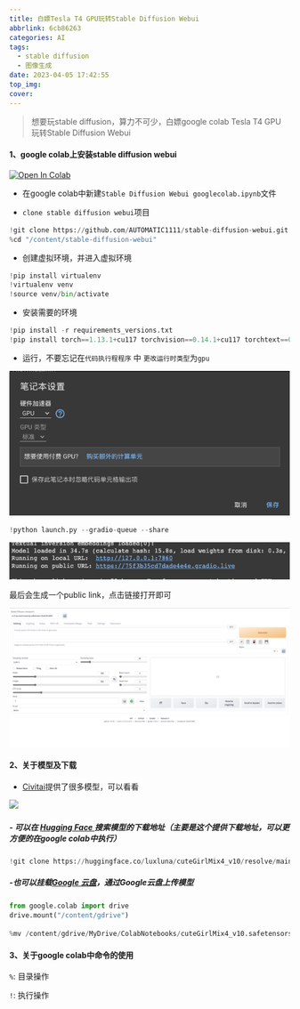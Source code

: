 ```yaml
---
title: 白嫖Tesla T4 GPU玩转Stable Diffusion Webui
abbrlink: 6cb86263
categories: AI
tags:
  - stable diffusion
  - 图像生成
date: 2023-04-05 17:42:55
top_img:
cover:
---
```


> 想要玩stable diffusion，算力不可少，白嫖google colab Tesla T4 GPU 玩转Stable Diffusion Webui

#### 1、google colab上安装stable diffusion webui

[![ Open In Colab](https://colab.research.google.com/assets/colab-badge.svg)](https://colab.research.google.com/drive/1qL5eD2VESnop8mrbFcHzMmfzqzmRMMF4?usp=sharing)



- 在google colab中新建```Stable Diffusion Webui googlecolab.ipynb```文件

- ```clone stable diffusion webui```项目

```python
!git clone https://github.com/AUTOMATIC1111/stable-diffusion-webui.git
%cd "/content/stable-diffusion-webui"
```

- 创建虚拟环境，并进入虚拟环境

```python
!pip install virtualenv
!virtualenv venv
!source venv/bin/activate
```

- 安装需要的环境

```python
!pip install -r requirements_versions.txt
!pip install torch==1.13.1+cu117 torchvision==0.14.1+cu117 torchtext==0.14.1 torchaudio==0.13.1 torchdata==0.5.1 --extra-index-url https://download.pytorch.org/whl/cu117
```

- 运行，不要忘记在```代码执行程程序``` 中 ```更改运行时类型```为```gpu```

![image-20230406142157436](./image-20230406142157436.png)

```python
!python launch.py --gradio-queue --share
```

![image-20230406142936268](./image-20230406142936268.png)

最后会生成一个public link，点击链接打开即可

![image-20230406143105412](./image-20230406143105412.png)

#### 2、关于模型及下载

- [Civitai](https://civitai.com/)提供了很多模型，可以看看

![](https://imagecache.civitai.com/xG1nkqKTMzGDvpLrqFT7WA/ec94541c-1ca4-41ad-a911-062fe198e700/width=450/244295.jpeg)

##### - 可以在 [Hugging Face ](https://huggingface.co/) 搜索模型的下载地址（主要是这个提供下载地址，可以更方便的在google colab中执行）

```python
!git clone https://huggingface.co/luxluna/cuteGirlMix4_v10/resolve/main/cuteGirlMix4_v10.safetensors /content/stable-diffusion-webui/models/Stable-diffusion/cuteGirlMix4_v10.safetensors
```

##### -也可以挂载[Google 云盘](https://drive.google.com/drive/my-drive)，通过Google云盘上传模型

```Python
from google.colab import drive
drive.mount("/content/gdrive")

%mv /content/gdrive/MyDrive/ColabNotebooks/cuteGirlMix4_v10.safetensors /content/stable-diffusion-webui/models/Stable-diffusion/
```



#### 3、关于google colab中命令的使用

```%```: 目录操作

```!```: 执行操作
